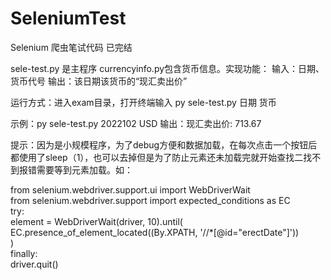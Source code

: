 # SeleniumTest
Selenium 爬虫笔试代码 已完结

sele-test.py 是主程序 currencyinfo.py包含货币信息。实现功能：
输入：日期、货币代号
输出：该日期该货币的“现汇卖出价”

运行方式：进入exam目录，打开终端输入 py sele-test.py 日期 货币

示例：py sele-test.py 2022102 USD
输出：现汇卖出价: 713.67

提示：因为是小规模程序，为了debug方便和数据加载，在每次点击一个按钮后都使用了sleep（1），也可以去掉但是为了防止元素还未加载完就开始查找二找不到报错需要等到元素加载。如：

from selenium.webdriver.support.ui import WebDriverWait  
from selenium.webdriver.support import expected_conditions as EC  
try:  
    element = WebDriverWait(driver, 10).until(  
        EC.presence_of_element_located((By.XPATH, '//*[@id="erectDate"]'))  
    )  
finally:  
    driver.quit()
